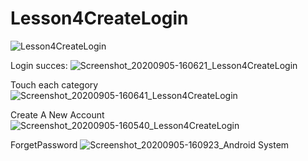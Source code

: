 # Lesson4CreateLogin


![Lesson4CreateLogin](https://user-images.githubusercontent.com/10406702/92049981-dafb5c80-ed59-11ea-8ddd-e71678681f5c.png)


Login succes:
![Screenshot_20200905-160621_Lesson4CreateLogin](https://user-images.githubusercontent.com/10406702/92312947-fd78ba00-ef93-11ea-8bf2-57e4bc4fe19d.jpg)

Touch each category
![Screenshot_20200905-160641_Lesson4CreateLogin](https://user-images.githubusercontent.com/10406702/92312964-226d2d00-ef94-11ea-8304-ba98a47795bd.jpg)

Create A New Account
![Screenshot_20200905-160540_Lesson4CreateLogin](https://user-images.githubusercontent.com/10406702/92312941-dcb06480-ef93-11ea-8591-3f2c799bab0c.jpg)

ForgetPassword
![Screenshot_20200905-160923_Android System](https://user-images.githubusercontent.com/10406702/92312972-31ec7600-ef94-11ea-9e83-0666b277f6de.jpg)





